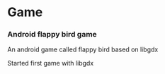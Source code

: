 # Game
### Android flappy bird game

An android game called flappy bird based on libgdx

Started first game with libgdx
